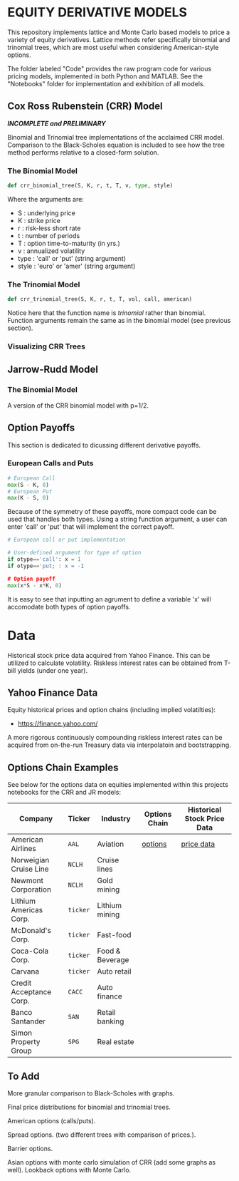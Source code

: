# **EQUITY DERIVATIVE MODELS**

This repository implements lattice and Monte Carlo based models to price a variety of equity derivatives. Lattice methods refer specifically binomial and trinomial trees, which are most useful when considering American-style options.

The folder labeled "Code" provides the raw program code for various pricing models, implemented in both Python and MATLAB. See the "Notebooks" folder for implementation and exhibition of all models. 

## Cox Ross Rubenstein (CRR) Model

***INCOMPLETE and PRELIMINARY***

Binomial and Trinomial tree implementations of the acclaimed CRR model. Comparison to the Black-Scholes equation is included to see how the tree method performs relative to a
closed-form solution.

### The Binomial Model 

```python
def crr_binomial_tree(S, K, r, t, T, v, type, style)
```
Where the arguments are:
* S : underlying price
* K : strike price 
* r : risk-less short rate 
* t : number of periods 
* T : option time-to-maturity (in yrs.)
* v : annualized volatility
* type : 'call' or 'put' (string argument)
* style : 'euro' or 'amer' (string argument)

### The Trinomial Model 
```python
def crr_trinomial_tree(S, K, r, t, T, vol, call, american)
```
Notice here that the function name is *trinomial* rather than binomial. Function arguments remain the same as in the binomial model (see previous section). 


### Visualizing CRR Trees


## Jarrow-Rudd  Model 

### The Binomial Model

A version of the CRR binomial model with p=1/2. 

## Option Payoffs 
This section is dedicated to dicussing different derivative payoffs. 

### European Calls and Puts

```python 
# European Call
max(S - K, 0)
# European Put
max(K - S, 0) 
```
Because of the symmetry of these payoffs, more compact code can be used that handles both types. Using a string function argument, a user can enter 'call' or 'put' that will implement the correct payoff.

```python 
# European call or put implementation

# User-defined argument for type of option 
if otype=='call': x = 1 
if otype=='put; : x = -1 

# Option payoff 
max(x*S - x*K, 0)
```
It is easy to see that inputting an agrument to define a variable 'x' will accomodate both types of option payoffs. 


# Data 

Historical stock price data acquired from Yahoo Finance. This can be utilized to calculate volatility. Riskless interest rates can be obtained from T-bill yields (under one year).

## Yahoo Finance Data 
Equity historical prices and option chains (including implied volatilties):
* https://finance.yahoo.com/

A more rigorous continuously compounding riskless interest rates can be acquired from on-the-run Treasury data via interpolatoin and bootstrapping. 

## Options Chain Examples 

See below for the options data on equities implemented within this projects notebooks for the CRR and JR models: 

| Company | Ticker | Industry |  Options Chain  | Historical Stock Price Data | 
| --- | --- | --- | --- | --- |
| American Airlines | `AAL` | Aviation |  [options](https://finance.yahoo.com/quote/AAL/options/)  |  [price data](https://finance.yahoo.com/quote/AAL/history?p=AAL) |
| Norweigian Cruise Line | `NCLH` | Cruise lines | | |
| Newmont Corporation | `NCLH` | Gold mining | | |
| Lithium Americas Corp. | `ticker` | Lithium mining | | |
| McDonald's Corp. | `ticker` | Fast-food | | |
| Coca-Cola Corp. | `ticker` | Food & Beverage | | |
| Carvana | `ticker` | Auto retail | | |
| Credit Acceptance Corp. | `CACC` | Auto finance | | |
| Banco Santander | `SAN` | Retail banking | | |
| Simon Property Group | `SPG` | Real estate| | |


## To Add

More granular comparison to Black-Scholes with graphs. 

Final price distributions for binomial and trinomial trees.

American options (calls/puts). 

Spread options. (two different trees with comparison of prices.).

Barrier options.

Asian options with monte carlo simulation of CRR (add some graphs as well). Lookback options with Monte Carlo.
